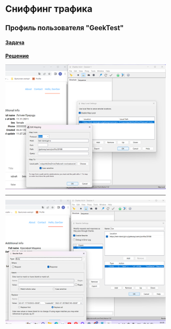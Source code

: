 # Сниффинг трафика

## Профиль пользователя "GeekTest" 

### [Задача](https://docs.google.com/document/d/1vm7A-UApKZQfKSXGON_hn3oEjmVPNydDY47Tk6ahUJA/edit?usp=drive_link)

### [Решение](https://drive.google.com/drive/folders/1vE3wz3F824jIkZKvUMDw8kwXMx8nIv4a?usp=drive_link)

![Header](https://github.com/VladimirBychkov33/charles/blob/main/charles%20-Map%20Local.png)

---

![Header](https://github.com/VladimirBychkov33/charles/blob/main/charles%20-%20Rewrite.png)

